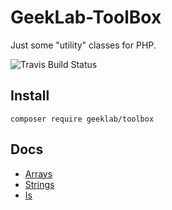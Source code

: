 # GeekLab-ToolBox
Just some "utility" classes for PHP.

![Travis Build Status](https://travis-ci.com/ellisgl/GeekLab-ToolBox.svg?branch=master)
## Install
`composer require geeklab/toolbox`

## Docs
* [Arrays](docs/Arrays.md)
* [Strings](docs/Strings.md)
* [Is](docs/Is.md)

